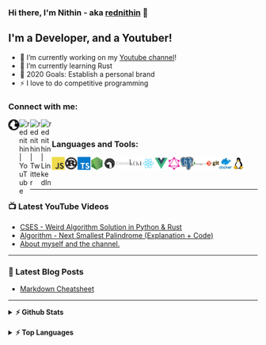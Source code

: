 ### Hi there, I'm Nithin - aka [rednithin][website] 👋

## I'm a Developer, and a Youtuber!
- 🔭 I’m currently working on my [Youtube channel][youtube]!
- 🌱 I’m currently learning Rust
- 🥅 2020 Goals: Establish a personal brand
- ⚡ I love to do competitive programming

### Connect with me:

[<img align="left" alt="rednithin.github.io" width="22px" src="https://raw.githubusercontent.com/iconic/open-iconic/master/svg/globe.svg" />][website]
[<img align="left" alt="rednithin | YouTube" width="22px" src="https://cdn.jsdelivr.net/npm/simple-icons@v3/icons/youtube.svg" />][youtube]
[<img align="left" alt="rednithin | Twitter" width="22px" src="https://cdn.jsdelivr.net/npm/simple-icons@v3/icons/twitter.svg" />][twitter]
[<img align="left" alt="rednithin | LinkedIn" width="22px" src="https://cdn.jsdelivr.net/npm/simple-icons@v3/icons/linkedin.svg" />][linkedin]


<br />

### Languages and Tools:

<img align="left" alt="JavaScript" width="26px" src="https://raw.githubusercontent.com/github/explore/80688e429a7d4ef2fca1e82350fe8e3517d3494d/topics/javascript/javascript.png" />
<img align="left" alt="Rust" width="26px" src="https://raw.githubusercontent.com/github/explore/80688e429a7d4ef2fca1e82350fe8e3517d3494d/topics/rust/rust.png" />
<img align="left" alt="Typescript" width="26px" src="https://raw.githubusercontent.com/github/explore/80688e429a7d4ef2fca1e82350fe8e3517d3494d/topics/typescript/typescript.png" />
<img align="left" alt="Node.js" width="26px" src="https://raw.githubusercontent.com/github/explore/80688e429a7d4ef2fca1e82350fe8e3517d3494d/topics/nodejs/nodejs.png" />
<img align="left" alt="Deno" width="26px" src="https://raw.githubusercontent.com/github/explore/361e2821e2dea67711cde99c9c40ed357061cf27/topics/deno/deno.png" />
<img align="left" alt="Express" width="26px" src="https://raw.githubusercontent.com/github/explore/80688e429a7d4ef2fca1e82350fe8e3517d3494d/topics/express/express.png" />
<img align="left" alt="Koa" width="26px" src="https://raw.githubusercontent.com/github/explore/80688e429a7d4ef2fca1e82350fe8e3517d3494d/topics/koa/koa.png" />
<img align="left" alt="React" width="26px" src="https://raw.githubusercontent.com/github/explore/80688e429a7d4ef2fca1e82350fe8e3517d3494d/topics/react/react.png" />
<img align="left" alt="Vue" width="26px" src="https://raw.githubusercontent.com/github/explore/80688e429a7d4ef2fca1e82350fe8e3517d3494d/topics/vue/vue.png" />
<img align="left" alt="GraphQL" width="26px" src="https://raw.githubusercontent.com/github/explore/80688e429a7d4ef2fca1e82350fe8e3517d3494d/topics/graphql/graphql.png" />
<img align="left" alt="PostgreSQL" width="26px" src="https://raw.githubusercontent.com/github/explore/80688e429a7d4ef2fca1e82350fe8e3517d3494d/topics/postgresql/postgresql.png" />
<img align="left" alt="MongoDB" width="26px" src="https://raw.githubusercontent.com/github/explore/80688e429a7d4ef2fca1e82350fe8e3517d3494d/topics/mongodb/mongodb.png" />
<img align="left" alt="Git" width="26px" src="https://raw.githubusercontent.com/github/explore/80688e429a7d4ef2fca1e82350fe8e3517d3494d/topics/git/git.png" />
<img align="left" alt="Docker" width="26px" src="https://raw.githubusercontent.com/github/explore/80688e429a7d4ef2fca1e82350fe8e3517d3494d/topics/docker/docker.png" />
<img align="left" alt="Linux" width="26px" src="https://raw.githubusercontent.com/github/explore/80688e429a7d4ef2fca1e82350fe8e3517d3494d/topics/linux/linux.png" />


<br />
<br />
<br />


---


### 📺 Latest YouTube Videos
<!-- YOUTUBE:START -->
- [CSES - Weird Algorithm Solution in Python & Rust](https://www.youtube.com/watch?v=TxGo1FN8Srw)
- [Algorithm - Next Smallest Palindrome (Explanation + Code)](https://www.youtube.com/watch?v=Mm3zKDP_ajI)
- [About myself and the channel.](https://www.youtube.com/watch?v=r6bhqgqzevM)
<!-- YOUTUBE:END -->

---

### 📕 Latest Blog Posts
<!-- BLOG-POST-LIST:START -->
- [Markdown Cheatsheet](https://rednithin.github.io/blog/1-markdown-cheatsheet/)
<!-- BLOG-POST-LIST:END -->

---
<details>
    <summary><b>⚡ Github Stats</b></summary>
    <br />  
    <img alt="rednithin Github Stats" src="https://github-readme-stats.vercel.app/api?username=rednithin&show_icons=true&hide_border=true&count_private=true" />
</details>

<br />

<details>
    <summary><b>⚡ Top Languages</b></summary>
    <br />  
    <img alt="rednithin Top Languages" src="https://github-readme-stats.vercel.app/api/top-langs/?username=rednithin&layout=compact&hide=jupyter%20notebook,html"/>
</details>




[website]: https://rednithin.github.io
[twitter]: https://twitter.com/rednithin
[youtube]: http://www.youtube.com/c/NithinReddyred
[linkedin]: https://linkedin.com/in/rednithin
